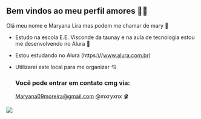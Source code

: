 ## Bem vindos ao meu perfil amores 💋🖤

Olá meu nome e Maryana Lira mas podem me chamar de mary 💌

- Estudo na escola E.E. Visconde da taunay e na aula de tecnologia estou me desenvolvendo no Alura 💝
- Estou estudando no Alura (https:)//www.alura.com.br)
- Utilizarei este local para me organizar 💘

  ### Você pode entrar em contato cmg via:
    Maryana09moreira@gmail.com
    @mxryxnx 🩰

![](https://media1.tenor.com/m/C1QLgVdiRgAAAAAd/so-sleepy.gif)

